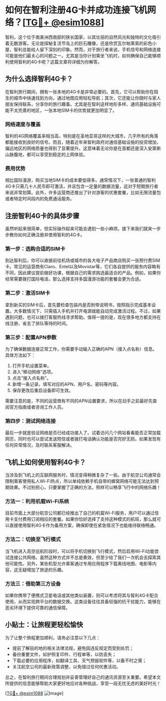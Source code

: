 # 如何在智利注册4G卡并成功连接飞机网络？[[TG💪+ @esim1088](https://t.me/s/esim1088)]

智利，这个位于南美洲西南部的狭长国家，以其壮丽的自然风光和独特的文化吸引着无数游客。无论是探秘复活节岛上的巨石雕像，还是欣赏瓦尔帕莱索的彩色小屋，智利总能给人留下深刻的印象。然而，对于旅行者来说，手机信号和网络连接可能是他们最关心的问题之一。尤其是当你计划乘坐飞机时，如何确保自己能够顺利使用智利的4G卡呢？这篇文章将详细为你解答。

## 为什么选择智利4G卡？

在智利旅行期间，拥有一张本地的4G卡是非常必要的。首先，它可以帮助你在陌生的城市中快速找到方向，通过地图应用轻松导航；其次，它还能让你随时与家人朋友保持联系，分享你的旅行趣事。尤其是在智利这样地形多样、通讯基础设施可能不太完善的地区，一张本地SIM卡的优势就更加明显了。

### 网络速度与覆盖

智利的4G网络覆盖率相当高，特别是在圣地亚哥这样的大城市，几乎所有的角落都能接收到良好的信号。而且，随着近年来智利政府对通信基础设施的投资增加，偏远地区的网络质量也得到了显著提升。这意味着无论你是在首都还是深入安第斯山脉腹地，都可以享受到稳定的上网体验。

### 费用优势

相比国际漫游，购买当地SIM卡的成本要低得多。通常情况下，一张普通的智利4G卡只需几十人民币即可激活，并且包含一定量的数据流量，这对于短期旅行者来说非常划算。此外，许多运营商还推出了针对游客的优惠套餐，比如无限流量包或者特定时间段内的免费通话服务。

## 注册智利4G卡的具体步骤

虽然听起来很简单，但实际操作起来可能会遇到一些小麻烦。接下来我们就来一步步教你如何正确注册并使用智利的4G卡。

### 第一步：选购合适的SIM卡

到达智利后，你可以直接前往机场或城市的各大电子产品商店购买一张预付费SIM卡。常见的运营商有Claro、Entel以及Movistar等，它们各自提供的服务内容略有不同，因此建议提前做好功课，根据自己的需求挑选最适合的产品。例如，如果你经常需要拨打国际电话，那么选择支持多国漫游功能的套餐会更为合适。

### 第二步：激活SIM卡

拿到新买的SIM卡后，首先要检查包装内是否附带说明书，按照指示完成基本设置。大多数情况下，只需插入手机并打开电源就能自动完成激活过程。不过，如果遇到问题，也可以拨打客服热线寻求帮助。值得一提的是，现在很多地方都支持在线注册，省去了排队等待的时间。

### 第三步：配置APN参数

为了确保数据连接正常工作，你需要手动输入正确的APN（接入点名称）信息。具体方法如下：
1. 打开手机设置菜单。
2. 进入“移动网络”选项。
3. 点击“接入点名称”。
4. 新增一条记录，填写对应的APN、用户名、密码等内容。
5. 保存更改后重启设备即可生效。

需要注意的是，不同的运营商有不同的APN设置要求，所以在动手之前最好先查阅官方指南或者咨询工作人员。

### 第四步：测试网络连接

最后一步就是验证网络是否已经成功接入了。试着访问几个网站看看能否正常加载网页，同时也可以尝试发送短信或者拨打电话确认功能是否完好无损。如果发现有任何异常情况，及时联系客服解决。

## 飞机上如何使用智利4G卡？

当涉及到飞机上的互联网服务时，情况变得稍微复杂了一些。由于航空公司通常会限制乘客使用私人Wi-Fi热点，所以单纯依赖手机自带的蜂窝网络可能无法达到预期效果。不过别担心，只要掌握了正确的方法，照样可以畅享飞行中的网络乐趣！

### 方法一：利用机载Wi-Fi系统

目前市面上大部分航空公司都已经推出了自己的机载Wi-Fi服务，用户可以通过信用卡支付费用订阅相应的套餐。如果你恰好选择了支持这种模式的航班，那么就可以直接使用智利4G卡作为备用方案，确保即使在紧急情况下也能维持联络畅通。

### 方法二：切换至飞行模式

当飞机进入高空巡航阶段时，可以将手机切换到飞行模式，然后启用Wi-Fi功能尝试连接公共网络。虽然这种方式并不总是奏效，但至少给了我们一次机会去探索其他可能性。另外，某些机型允许乘客通过专用应用程序下载离线地图、电影等内容，这无疑增加了旅途的乐趣。

### 方法三：借助第三方设备

如果你携带了便携式卫星电话或其他类似装置，则可以考虑将其与智利4G卡配合使用，从而实现跨平台的数据交换。这类设备往往具备较强的抗干扰能力，能够在恶劣环境下提供可靠的通信保障。

## 小贴士：让旅程更轻松愉快

为了让整个旅程更加顺利，请务必注意以下几点：
- 提前了解目的地的相关法律法规，避免因违反规定而受到处罚；
- 备份重要文件，如护照复印件、行程单等，以防丢失；
- 下载必要的应用程序，如翻译工具、天气预报软件等，以备不时之需；
- 关注航空公司的最新政策调整，以免错过任何优惠活动。

总之，在智利旅行期间合理规划并妥善管理好自己的通讯资源至关重要。希望本文所提供的信息能够帮助大家更好地应对各种挑战，享受一段无忧无虑的美好时光！

[[TG💪+ @esim1088](https://t.me/s/esim1088) ![Image](https://i.postimg.cc/4NQfJmqS/Snipaste-2025-05-13-00-14-12.png)]